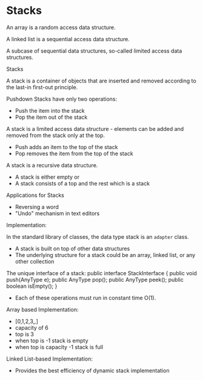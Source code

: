 # Stacks

An array is a random access data structure.

A linked list is a sequential access data structure.

A subcase of sequential data structures, so-called limited access data structures.

Stacks

A stack is a container of objects that are inserted and removed according to the last-in first-out principle.

Pushdown Stacks have only two operations:
-	Push the item into the stack
-	Pop the item out of the stack

A stack is a limited access data structure - elements can be added and removed from the stack only at the top.
-	Push adds an item to the top of the stack
-	Pop removes the item from the top of the stack

A stack is a recursive data structure. 
-	A stack is either empty or
-	A stack consists of a top and the rest which is a stack

Applications for Stacks
-	Reversing a word
-	"Undo" mechanism in text editors

Implementation:

In the standard library of classes, the data type stack is an `adapter` class.
-	A stack is built on top of other data structures
-	The underlying structure for a stack could be an array, linked list, or any other collection

The unique interface of a stack:
public interface StackInterface<AnyType>
{
	public void push(AnyType e);
	public AnyType pop();
	public AnyType peek();
	public boolean isEmpty();
}

-	Each of these operations must run in constant time O(1).

Array based Implementation:
-	[0,1,2,3,_,_]
-	capacity of 6
-	top is 3
-	when top is -1 stack is empty
-	when top is capacity -1 stack is full

Linked List-based Implementation:

-	Provides the best efficiency of dynamic stack implementation